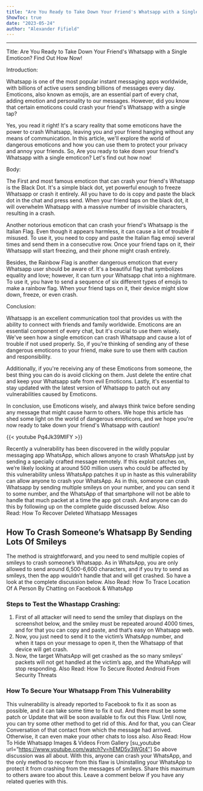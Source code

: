 ```yaml
---
title: "Are You Ready to Take Down Your Friend's Whatsapp with a Single Emoticon? Find Out How Now!"
ShowToc: true 
date: "2023-05-24"
author: "Alexander Fifield"
---
```

*****
Title: Are You Ready to Take Down Your Friend's Whatsapp with a Single Emoticon? Find Out How Now!

Introduction:

Whatsapp is one of the most popular instant messaging apps worldwide, with billions of active users sending billions of messages every day. Emoticons, also known as emojis, are an essential part of every chat, adding emotion and personality to our messages. However, did you know that certain emoticons could crash your friend's Whatsapp with a single tap? 

Yes, you read it right! It's a scary reality that some emoticons have the power to crash Whatsapp, leaving you and your friend hanging without any means of communication. In this article, we'll explore the world of dangerous emoticons and how you can use them to protect your privacy and annoy your friends. So, Are you ready to take down your friend's Whatsapp with a single emoticon? Let's find out how now!

Body:

The First and most famous emoticon that can crash your friend's Whatsapp is the Black Dot. It's a simple black dot, yet powerful enough to freeze Whatsapp or crash it entirely. All you have to do is copy and paste the black dot in the chat and press send. When your friend taps on the black dot, it will overwhelm Whatsapp with a massive number of invisible characters, resulting in a crash.

Another notorious emoticon that can crash your friend's Whatsapp is the Italian Flag. Even though it appears harmless, it can cause a lot of trouble if misused. To use it, you need to copy and paste the Italian flag emoji several times and send them in a consecutive row. Once your friend taps on it, their Whatsapp will start freezing, and their phone might crash entirely.

Besides, the Rainbow Flag is another dangerous emoticon that every Whatsapp user should be aware of. It's a beautiful flag that symbolizes equality and love; however, it can turn your Whatsapp chat into a nightmare. To use it, you have to send a sequence of six different types of emojis to make a rainbow flag. When your friend taps on it, their device might slow down, freeze, or even crash.

Conclusion:

Whatsapp is an excellent communication tool that provides us with the ability to connect with friends and family worldwide. Emoticons are an essential component of every chat, but it's crucial to use them wisely. We've seen how a single emoticon can crash Whatsapp and cause a lot of trouble if not used properly. So, if you're thinking of sending any of these dangerous emoticons to your friend, make sure to use them with caution and responsibility.

Additionally, if you're receiving any of these Emoticons from someone, the best thing you can do is avoid clicking on them. Just delete the entire chat and keep your Whatsapp safe from evil Emoticons. Lastly, it's essential to stay updated with the latest version of Whatsapp to patch out any vulnerabilities caused by Emoticons. 

In conclusion, use Emoticons wisely, and always think twice before sending any message that might cause harm to others. We hope this article has shed some light on the world of dangerous emoticons, and we hope you're now ready to take down your friend's Whatsapp with caution!

{{< youtube Pq4Jk39MIFY >}} 



Recently a vulnerability has been discovered in the wildly popular messaging app WhatsApp, which allows anyone to crash WhatsApp just by sending a specially crafted message remotely. If this exploit catches on, we’re likely looking at around 500 million users who could be affected by this vulnerability unless WhatsApp patches it up in haste as this vulnerability can allow anyone to crash your WhatsApp.
As in this, someone can crash Whatsapp by sending multiple smileys on your number, and you can send it to some number, and the WhatsApp of that smartphone will not be able to handle that much packet at a time the app got crash. And anyone can do this by following up on the complete guide discussed below.
Also Read: How To Recover Deleted Whatsapp Messages

 
## How To Crash Someone’s Whatsapp By Sending Lots Of Smileys


The method is straightforward, and you need to send multiple copies of smileys to crash someone’s Whatsapp. As in WhatsApp, you are only allowed to send around 6,500-6,600 characters, and if you try to send as smileys, then the app wouldn’t handle that and will get crashed. So have a look at the complete discussion below.
Also Read: How To Trace Location Of A Person By Chatting on Facebook & WhatsApp

 
### Steps to Test the Whastapp Crashing:


1. First of all attacker will need to send the smiley that displays on the screenshot below, and the smiley must be repeated around 4000 times, and for that you can copy and paste, and that’s easy on Whatsapp web.
2. Now, you just need to send it to the victim’s WhatsApp number, and when it taps on your message to open it, then the Whatsapp of that device will get crash.
3. Now, the target WhatsApp will get crashed as the so many smileys’ packets will not get handled at the victim’s app, and the WhatsApp will stop responding.
Also Read: How To Secure Rooted Android From Security Threats

 
### How To Secure Your Whatsapp From This Vulnerability


This vulnerability is already reported to Facebook to fix it as soon as possible, and it can take some time to fix it out. And there must be some patch or Update that will be soon available to fix out this Flaw. Until now, you can try some other method to get rid of this. And for that, you can Clear Conversation of that contact from which the message had arrived. Otherwise, it can even make your other chats to loss also.
Also Read: How To Hide Whatsapp Images & Videos From Gallery
[su_youtube url=”https://www.youtube.com/watch?v=hEMD5y3WGt4″]
So above discussion was all about. With this, anyone can crash your WhatsApp, and the only method to recover from this flaw is Uninstalling your WhatsApp to protect it from crashing from the messages of smileys. Share this maximum to others aware too about this. Leave a comment below if you have any related queries with this.





